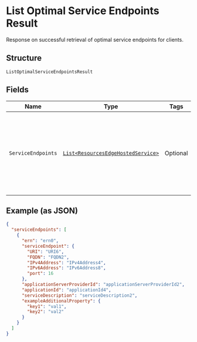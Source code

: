 
# List Optimal Service Endpoints Result

Response on successful retrieval of optimal service endpoints for clients.

## Structure

`ListOptimalServiceEndpointsResult`

## Fields

| Name | Type | Tags | Description | Getter | Setter |
|  --- | --- | --- | --- | --- | --- |
| `ServiceEndpoints` | [`List<ResourcesEdgeHostedService>`](../../doc/models/resources-edge-hosted-service.md) | Optional | An array of optimal Service Endpoint IDs for clients to connect to.<br><br>**Constraints**: *Maximum Items*: `100` | List<ResourcesEdgeHostedService> getServiceEndpoints() | setServiceEndpoints(List<ResourcesEdgeHostedService> serviceEndpoints) |

## Example (as JSON)

```json
{
  "serviceEndpoints": [
    {
      "ern": "ern0",
      "serviceEndpoint": {
        "URI": "URI6",
        "FQDN": "FQDN2",
        "IPv4Address": "IPv4Address4",
        "IPv6Address": "IPv6Address8",
        "port": 16
      },
      "applicationServerProviderId": "applicationServerProviderId2",
      "applicationId": "applicationId4",
      "serviceDescription": "serviceDescription2",
      "exampleAdditionalProperty": {
        "key1": "val1",
        "key2": "val2"
      }
    }
  ]
}
```

